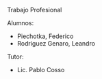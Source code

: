 Trabajo Profesional

Alumnos:
  - Piechotka, Federico
  - Rodriguez Genaro, Leandro

Tutor:
  - Lic. Pablo Cosso
